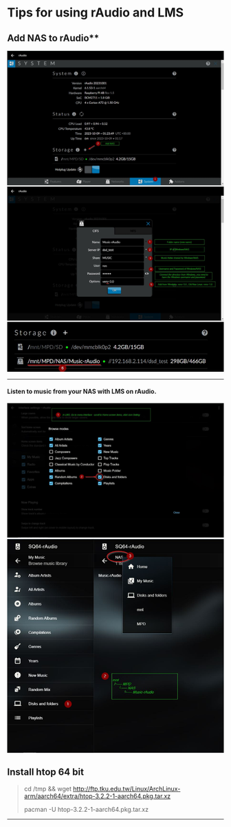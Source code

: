 # Tips for using rAudio and LMS
## Add NAS to rAudio**
![Screenshot](001.jpg)
![Screenshot](002.jpg)
![Screenshot](003.jpg)
>
--------
>
#### Listen to music from your NAS with LMS on rAudio.
![Screenshot](004.jpg)
![Screenshot](005.jpg)
>
## Install htop 64 bit
>
> cd /tmp && wget http://ftp.tku.edu.tw/Linux/ArchLinux-arm/aarch64/extra/htop-3.2.2-1-aarch64.pkg.tar.xz
>
> pacman -U htop-3.2.2-1-aarch64.pkg.tar.xz
>
-----------------
